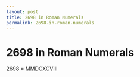 ```yaml
---
layout: post
title: 2698 in Roman Numerals
permalink: 2698-in-roman-numerals
---
```


# 2698 in Roman Numerals

2698 = MMDCXCVIII
